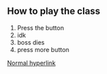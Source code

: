 ## How to play the class

1. Press the button
2. idk
3. boss dies
4. press more button

[Normal hyperlink](https://www.thebalanceffxiv.com/)